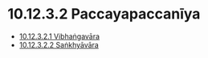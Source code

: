 # 10.12.3.2 Paccayapaccanīya

* [10.12.3.2.1 Vibhaṅgavāra](10.12.3.2/10.12.3.2.1.md)
* [10.12.3.2.2 Saṅkhyāvāra](10.12.3.2/10.12.3.2.2.md)
